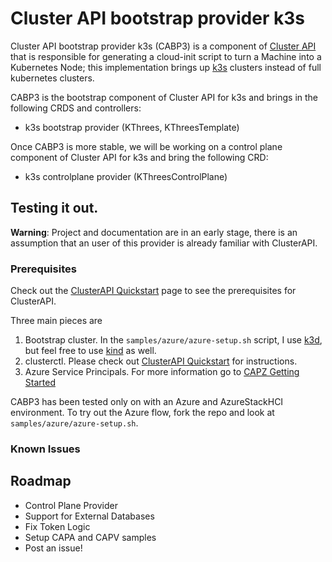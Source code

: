 # Cluster API bootstrap provider k3s

Cluster API bootstrap provider k3s (CABP3) is a component of [Cluster API](https://github.com/kubernetes-sigs/cluster-api/blob/master/README.md) that is responsible for generating a cloud-init script to turn a Machine into a Kubernetes Node; this implementation brings up [k3s](https://k3s.io/) clusters instead of full kubernetes clusters.

CABP3 is the bootstrap component of Cluster API for k3s and brings in the following CRDS and controllers:
- k3s bootstrap provider (KThrees, KThreesTemplate)

Once CABP3 is more stable, we will be working on a control plane component of Cluster API for k3s and bring the following CRD:
- k3s controlplane provider (KThreesControlPlane)

## Testing it out.

**Warning**: Project and documentation are in an early stage, there is an assumption that an user of this provider is already familiar with ClusterAPI.  

### Prerequisites

Check out the [ClusterAPI Quickstart](https://cluster-api.sigs.k8s.io/user/quick-start.html) page to see the prerequisites for ClusterAPI.

Three main pieces are 

1. Bootstrap cluster. In the `samples/azure/azure-setup.sh` script, I use [k3d](https://k3d.io/), but feel free to use [kind](https://kind.sigs.k8s.io/) as well.
2. clusterctl. Please check out [ClusterAPI Quickstart](https://cluster-api.sigs.k8s.io/user/quick-start.html) for instructions.
3. Azure Service Principals. For more information go to [CAPZ Getting Started](https://github.com/kubernetes-sigs/cluster-api-provider-azure/blob/master/docs/getting-started.md)

CABP3 has been tested only on with an Azure and AzureStackHCI environment. To try out the Azure flow, fork the repo and look at `samples/azure/azure-setup.sh`.

### Known Issues

## Roadmap

* Control Plane Provider
* Support for External Databases
* Fix Token Logic
* Setup CAPA and CAPV samples
* Post an issue!

